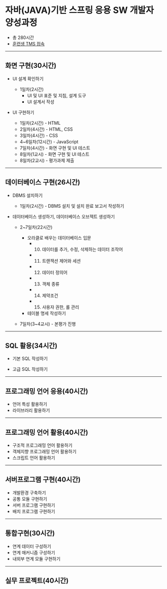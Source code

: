 # 자바(JAVA)기반 스프링 응용 SW 개발자 양성과정
- 총 280시간
- [훈련생 TMS 접속](https://koritic.cafe24.com/student/index.php)

* * * 
## 화면 구현(30시간)
- UI 설계 확인하기
	- 1일차(2시간)	
		- UI 및 UI 표준 및 지침, 설계 도구
		- UI 설계서 작성
		
- UI 구현하기
	- 1일차(2시간) - HTML
	- 2일차(4시간) - HTML, CSS
	- 3일차(4시간) - CSS
	- 4~6일차(12시간) - JavaScript
	- 7일차(4시간) - 화면 구현 및 UI 테스트
	- 8일차(1교시) - 화면 구현 및 UI 테스트 
	- 8일차(2교시) - 평가과제 제출
	
* * * 
## 데이터베이스 구현(26시간)
- DBMS 설치하기
	- 1일차(2시간) - DBMS 설치 및 설치 완료 보고서 작성하기
	
- 데이터베이스 생성하기, 데이터베이스 오브젝트 생성하기
	- 2~7일차(22시간) 
		- 오라클로 배우는 데이터베이스 입문
			- 10. 데이터를 추가, 수정, 삭제하는 데이터 조작어
			- 11. 트랜잭션 제어와 세션
			- 12. 데이터 정의어
			- 13. 객체 종류
			- 14. 제약조건
			- 15. 사용자 권한, 롤 관리
		- 테이블 명세 작성하기
		
	- 7일차(3~4교시) - 본평가 진행
* * * 
## SQL 활용(34시간)
- 기본 SQL 작성하기

- 고급 SQL 작성하기

* * * 
## 프로그래밍 언어 응용(40시간)
- 언어 특성 활용하기
- 라이브러리 활용하기

* * * 
## 프로그래밍 언어 활용(40시간)
- 구조적 프로그래밍 언어 활용하기 
- 객체지향 프로그래밍 언어 활용하기
- 스크립트 언어 활용하기

* * * 
## 서버프로그램 구현(40시간)
- 개발환경 구축하기
- 공통 모듈 구현하기
- 서버 프로그램 구현하기
- 배치 프로그램 구현하기 

* * * 
## 통합구현(30시간)
- 연계 데이터 구성하기
- 연계 매커니즘 구성하기
- 내외부 연계 모듈 구현하기

* * * 
## 실무 프로젝트(40시간)